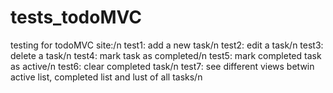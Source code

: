 # tests_todoMVC
  testing for todoMVC site:/n
    test1: add a new task/n
    test2: edit a task/n
    test3: delete a task/n
    test4: mark task as completed/n
    test5: mark completed task as active/n
    test6: clear completed task/n
    test7: see different views betwin active list, completed list and lust of all tasks/n
